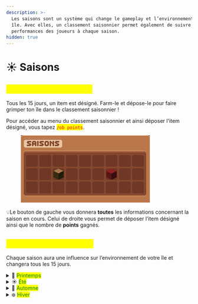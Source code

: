 ```yaml
---
description: >-
  Les saisons sont un système qui change le gameplay et l’environnement de votre
  île. Avec elles, un classement saisonnier permet également de suivre les
  performances des joueurs à chaque saison.
hidden: true
---
```


# ☀️ Saisons

## <mark style="color:yellow;">Classement saisonnier</mark>

Tous les 15 jours, un item est désigné. Farm-le et dépose-le pour faire grimper ton île dans le classement saisonnier !

Pour accéder au menu du classement saisonnier et ainsi déposer l'item désigné, vous tapez <mark style="color:red;">`/ob points`</mark>.

<figure><img src="../../.gitbook/assets/image (77).png" alt=""><figcaption></figcaption></figure>

💡Le bouton de gauche vous donnera **toutes** les informations concernant la saison en cours. Celui de droite vous permet de déposer l’item désigné ainsi que le nombre de **points** gagnés.

## <mark style="color:yellow;">Les différentes saisons</mark>

Chaque saison aura une influence sur l’environnement de votre île et changera tous les 15 jours.

<details>

<summary>🌸 <mark style="color:green;">Printemps</mark></summary>

* Les feuilles des forêts deviendront roses et l’eau aura une légère teinte bleu clair.
* La fleur de cerisier tombe des feuilles

- Le ciel est de couleur bleu clair.
- Les fleurs peuvent être trouvées partout.
- La neige et la glace générées en hiver seront enlevées.
- Beaucoup de moutons, de vaches, de cochons, de lapins et de poulets produiront, chacun avec 3 à 5 bébés.
- [Les lucioles](https://wiki.realisticseasons.com/seasons/particles#fireflies) apparaîtront la nuit. (→ à vérifier)
- Augmentation du taux d’apparition des abeilles.
- [Température ](https://wiki.realisticseasons.com/temperature/modifiers)moyenne de 5°C-23°C, selon le biome.
- La durée du jour et de la nuit est généralement égale.

</details>

<details>

<summary>☀️ <mark style="color:green;">Été</mark></summary>



* Dans la plupart des biomes, les arbres et l’herbe ont une couleur verte vibrante semblable aux feuilles de la jungle.
* Le biome Taïga aura la couleur de l’herbe des plaines.
* La neige et la glace générées en hiver seront enlevées.

- Les biomes chauds (désert, savane) semblent un peu secs
- La couleur de l’eau et du ciel est bleu clair.
- [Étoiles filantes](https://wiki.realisticseasons.com/seasons/particles#shooting-stars) peuvent être vues la nuit. (→ à vérifier)
- [Lucioles](https://wiki.realisticseasons.com/seasons/particles#fireflies) apparaîtront la nuit. (→ à vérifier)
- Les fleurs placées au printemps sont enlevées.
- [Feuilles ](https://wiki.realisticseasons.com/seasons/particles#falling-leaves)tombent des arbres.
- Des touffes de baies apparaissent partout.
- La pluie est très rare.
- Les animaux qui apparaissent normalement dans la jungle peuvent désormais apparaître partout.
- Les cultures et plantes pousseront deux fois plus vite si rien ne se trouve au-dessus d’elles.
- Les journées seront longues (environ 13 min) et les nuits seront courtes (7 min). (à vérifier)
- Des carcasses apparaîtront à la place des zombies
- La [température ](https://wiki.realisticseasons.com/temperature/modifiers)moyenne sera comprise entre 25°C et 40°C, selon le biome.

</details>

<details>

<summary>🎃 <mark style="color:green;">Automne</mark></summary>



* Les arbres se transforment en toutes sortes de couleurs : orange, bleu, vert, jaune et brun.
* L’herbe a une couleur boueuse brun clair.
* Le ciel a une couleur grise.
* L’eau est brune et semble boueuse.
* De grandes plaques de champignons apparaissent.
* La pluie et les orages seront plus fréquents.
* De petites particules (feuille tombante) apparaîtront sous les arbres.
* Les chauves-souris frayent au-dessus du sol la nuit.
* Des champignons, des grenouilles et des renards apparaissent partout.
* Des araignées supplémentaires peuvent être trouvées la nuit et parfois même des araignées des cavernes.
* La température moyenne sera comprise entre 5°C et 25°C, selon le biome.
* Les monstres ont 20 % de chances d’apparaître avec une citrouille sur la tête.
* La durée du jour et de la nuit est presque égale.
* Les arbustes à baies générés par l’été sont enlevés.

</details>

<details>

<summary>❄️ <mark style="color:green;">Hiver</mark></summary>

* Les feuilles et l’herbe ont une teinte gris clair.
* Le ciel est un peu plus blanc.
* L’eau est bleu foncé.
* Tous les blocs d’eau exposés, sans rien au-dessus, finiront par geler avec le temps.
* Il neige au lieu de pleuvoir. La texture de neige réelle de Minecraft vanilla est utilisée. La neige sera de nouveau enlevée à la saison suivante.
* Les nuits seront longues (environ 13 min) et les journées seront courtes (environ 7 min).&#x20;
* Loups, renards blancs, ours polaires et bonhommes de neige (sans citrouille) se trouvent partout.
* Des animaux errants apparaîtront à la place des squelettes.
* Il y a 20 % de chances chaque nuit que le ciel soit rempli étincelles blanches. (à vérifier)
* Les cultures et plantes ne pousseront que si un bloc se trouve au-dessus d’elles.
* La température moyenne sera comprise entre -10°C et 5°C, selon le biome.
* Les joueurs devront se protéger contre les températures froides. (à vérifier)

</details>
